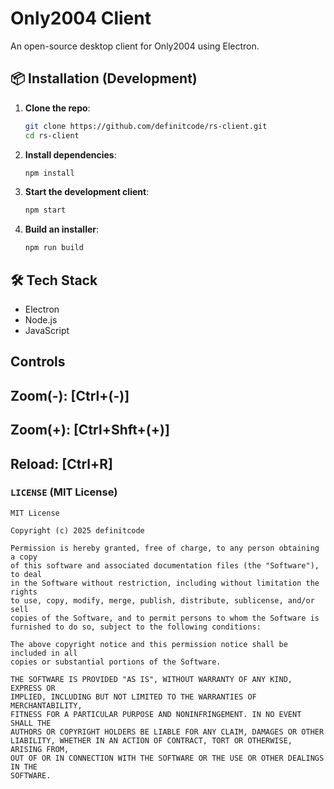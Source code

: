 # Only2004 Client
An open-source desktop client for Only2004 using Electron.

## 📦 Installation (Development)
1. **Clone the repo**:
   ```bash
   git clone https://github.com/definitcode/rs-client.git
   cd rs-client
   ```
2. **Install dependencies**:
   ```bash
   npm install
   ```
3. **Start the development client**:
   ```bash
   npm start
   ```
4. **Build an installer**:
   ```bash
   npm run build
   ```

## 🛠 Tech Stack
- Electron
- Node.js
- JavaScript

## Controls
Zoom(-): [Ctrl+(-)]
---
Zoom(+): [Ctrl+Shft+(+)]
---
Reload: [Ctrl+R]
---

### **`LICENSE`** (MIT License)
```text
MIT License

Copyright (c) 2025 definitcode

Permission is hereby granted, free of charge, to any person obtaining a copy
of this software and associated documentation files (the "Software"), to deal
in the Software without restriction, including without limitation the rights
to use, copy, modify, merge, publish, distribute, sublicense, and/or sell
copies of the Software, and to permit persons to whom the Software is
furnished to do so, subject to the following conditions:

The above copyright notice and this permission notice shall be included in all
copies or substantial portions of the Software.

THE SOFTWARE IS PROVIDED "AS IS", WITHOUT WARRANTY OF ANY KIND, EXPRESS OR
IMPLIED, INCLUDING BUT NOT LIMITED TO THE WARRANTIES OF MERCHANTABILITY,
FITNESS FOR A PARTICULAR PURPOSE AND NONINFRINGEMENT. IN NO EVENT SHALL THE
AUTHORS OR COPYRIGHT HOLDERS BE LIABLE FOR ANY CLAIM, DAMAGES OR OTHER
LIABILITY, WHETHER IN AN ACTION OF CONTRACT, TORT OR OTHERWISE, ARISING FROM,
OUT OF OR IN CONNECTION WITH THE SOFTWARE OR THE USE OR OTHER DEALINGS IN THE
SOFTWARE.

